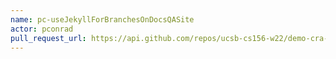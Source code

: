 ```yaml
---
name: pc-useJekyllForBranchesOnDocsQASite
actor: pconrad
pull_request_url: https://api.github.com/repos/ucsb-cs156-w22/demo-cra-customized/pulls/11
---
```

